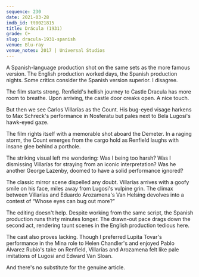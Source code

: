 ```yaml
---
sequence: 230
date: 2021-03-28
imdb_id: tt0021815
title: Drácula (1931)
grade: C+
slug: dracula-1931-spanish
venue: Blu-ray
venue_notes: 2017 | Universal Studios
---
```


A Spanish-language production shot on the same sets as the more famous version. The English production worked days, the Spanish production nights. Some critics consider the Spanish version superior. I disagree.

<!-- end -->

The film starts strong. Renfield's hellish journey to Castle Dracula has more room to breathe. Upon arriving, the castle door creaks open. A nice touch.

But then we see Carlos Villarías as the Count. His bug-eyed visage harkens to Max Schreck's performance in Nosferatu but pales next to Bela Lugosi's hawk-eyed gaze.

The film rights itself with a memorable shot aboard the Demeter. In a raging storm, the Count emerges from the cargo hold as Renfield laughs with insane glee behind a porthole.

The striking visual left me wondering: Was I being too harsh? Was I dismissing Villarías for straying from an iconic interpretation? Was he another George Lazenby, doomed to have a solid performance ignored?

The classic mirror scene dispelled any doubt. Villarías arrives with a goofy smile on his face, miles away from Lugosi's vulpine grin. The climax between Villarías and Eduardo Arozamena's Van Helsing devolves into a contest of “Whose eyes can bug out more?”

The editing doesn't help. Despite working from the same script, the Spanish production runs thirty minutes longer. The drawn-out pace drags down the second act, rendering taunt scenes in the English production tedious here.

The cast also proves lacking. Though I preferred Lupita Tovar's performance in the Mina role to Helen Chandler's and enjoyed Pablo Álvarez Rubio's take on Renfield, Villarías and Arozamena felt like pale imitations of Lugosi and Edward Van Sloan.

And there's no substitute for the genuine article.
